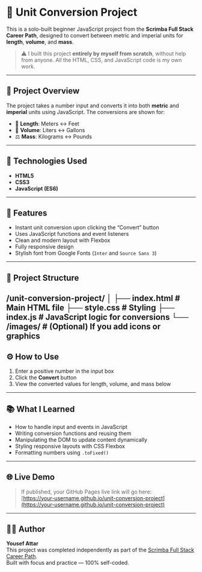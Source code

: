 # 🔄 Unit Conversion Project

This is a solo-built beginner JavaScript project from the **Scrimba Full Stack Career Path**, designed to convert between metric and imperial units for **length**, **volume**, and **mass**.

> ⚠️ I built this project **entirely by myself from scratch**, without help from anyone. All the HTML, CSS, and JavaScript code is my own work.

---

## 📐 Project Overview

The project takes a number input and converts it into both **metric** and **imperial** units using JavaScript. The conversions are shown for:

- 📏 **Length**: Meters ↔ Feet  
- 🧴 **Volume**: Liters ↔ Gallons  
- ⚖️ **Mass**: Kilograms ↔ Pounds

---

## 🧰 Technologies Used

- **HTML5**  
- **CSS3**  
- **JavaScript (ES6)**  

---

## 🚀 Features

- Instant unit conversion upon clicking the “Convert” button  
- Uses JavaScript functions and event listeners  
- Clean and modern layout with Flexbox  
- Fully responsive design  
- Stylish font from Google Fonts (`Inter` and `Source Sans 3`)

---

## 📁 Project Structure
/unit-conversion-project/
│
├── index.html # Main HTML file
├── style.css # Styling
├── index.js # JavaScript logic for conversions
└── /images/ # (Optional) If you add icons or graphics
---

## ⚙️ How to Use

1. Enter a positive number in the input box  
2. Click the **Convert** button  
3. View the converted values for length, volume, and mass below

---

## 📚 What I Learned

- How to handle input and events in JavaScript  
- Writing conversion functions and reusing them  
- Manipulating the DOM to update content dynamically  
- Styling responsive layouts with CSS Flexbox  
- Formatting numbers using `.toFixed()`

---

## 🌐 Live Demo

> If published, your GitHub Pages live link will go here:  
[https://your-username.github.io/unit-conversion-project](https://your-username.github.io/unit-conversion-project)

---

## 👨‍💻 Author

**Yousef Attar**  
This project was completed independently as part of the [Scrimba Full Stack Career Path](https://scrimba.com/learn/fullstack).  
Built with focus and practice — 100% self-coded.